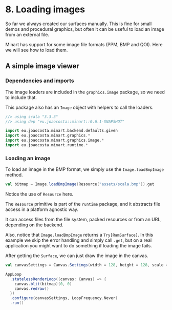 # 8. Loading images

So far we always created our surfaces manually. This is fine for small demos and procedural graphics, but often it can be useful to load an image from an external file.

Minart has support for some image file formats (PPM, BMP and QOI). Here we will see how to load them.

## A simple image viewer

### Dependencies and imports

The image loaders are included in the `graphics.image` package, so we need to include that.

This package also has an `Image` object with helpers to call the loaders.


```scala
//> using scala "3.3.3"
//> using dep "eu.joaocosta::minart::0.6.1-SNAPSHOT"

import eu.joaocosta.minart.backend.defaults.given
import eu.joaocosta.minart.graphics.*
import eu.joaocosta.minart.graphics.image.*
import eu.joaocosta.minart.runtime.*
```

### Loading an image

To load an image in the BMP format, we simply use the `Image.loadBmpImage` method.

```scala
val bitmap = Image.loadBmpImage(Resource("assets/scala.bmp")).get
```

Notice the use of `Resource` here.

The `Resource` primitive is part of the `runtime` package, and it abstracts file access in a platform agnostic way.

It can access files from the file system, packed resources or from an URL, depending on the backend.

Also, notice that `Image.loadBmpImage` returns a `Try[RamSurface]`. In this example we skip the error handling and simply call `.get`, but on a real application you might want to do something if loading the image fails.

After getting the `Surface`, we can just draw the image in the canvas.

```scala
val canvasSettings = Canvas.Settings(width = 128, height = 128, scale = Some(4))

AppLoop
  .statelessRenderLoop((canvas: Canvas) => {
    canvas.blit(bitmap)(0, 0)
    canvas.redraw()
  })
  .configure(canvasSettings, LoopFrequency.Never)
  .run()
```
